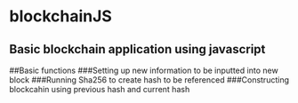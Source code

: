 # blockchainJS

## Basic blockchain application using javascript

##Basic functions
  ###Setting up new information to be inputted into new block
  ###Running Sha256 to create hash to be referenced
  ###Constructing blockcahin using previous hash and current hash
